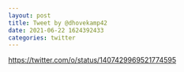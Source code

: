 ```yaml
--- 
layout: post 
title: Tweet by @dhovekamp42 
date: 2021-06-22 1624392433 
categories: twitter 
--- 
```

https://twitter.com/o/status/1407429969521774595